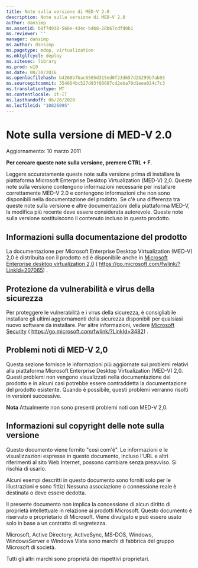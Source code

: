 ```yaml
---
title: Note sulla versione di MED-V 2.0
description: Note sulla versione di MED-V 2.0
author: dansimp
ms.assetid: b8f7d938-566e-434c-b4b8-28b67cdfd0b1
ms.reviewer: ''
manager: dansimp
ms.author: dansimp
ms.pagetype: mdop, virtualization
ms.mktglfcycl: deploy
ms.sitesec: library
ms.prod: w10
ms.date: 08/30/2016
ms.openlocfilehash: b4268b7bac6505d315ed0f23d657d2b299b7ab93
ms.sourcegitcommit: 354664bc527d93f80687cd2eba70d1eea024c7c3
ms.translationtype: MT
ms.contentlocale: it-IT
ms.lasthandoff: 06/26/2020
ms.locfileid: "10826095"
---
```

# Note sulla versione di MED-V 2.0


Aggiornamento: 10 marzo 2011

**Per cercare queste note sulla versione, premere CTRL + F.**

Leggere accuratamente queste note sulla versione prima di installare la piattaforma Microsoft Enterprise Desktop Virtualization (MED-V) 2,0. Queste note sulla versione contengono informazioni necessarie per installare correttamente MED-V 2.0 e contengono informazioni che non sono disponibili nella documentazione del prodotto. Se c'è una differenza tra queste note sulla versione e altre documentazioni della piattaforma MED-V, la modifica più recente deve essere considerata autorevole. Queste note sulla versione sostituiscono il contenuto incluso in questo prodotto.

## Informazioni sulla documentazione del prodotto


La documentazione per Microsoft Enterprise Desktop Virtualization (MED-V) 2,0 è distribuita con il prodotto ed è disponibile anche in [Microsoft Enterprise desktop virtualization 2,0](https://go.microsoft.com/fwlink/?LinkID=207065) ( https://go.microsoft.com/fwlink/?LinkId=207065) .

## Protezione da vulnerabilità e virus della sicurezza


Per proteggere le vulnerabilità e i virus della sicurezza, è consigliabile installare gli ultimi aggiornamenti della sicurezza disponibili per qualsiasi nuovo software da installare. Per altre informazioni, vedere [Microsoft Security](https://go.microsoft.com/fwlink/?LinkId=3482) ( https://go.microsoft.com/fwlink/?LinkId=3482) .

## Problemi noti di MED-V 2,0


Questa sezione fornisce le informazioni più aggiornate sui problemi relativi alla piattaforma Microsoft Enterprise Desktop Virtualization (MED-V) 2,0. Questi problemi non vengono visualizzati nella documentazione del prodotto e in alcuni casi potrebbe essere contraddetta la documentazione del prodotto esistente. Quando è possibile, questi problemi verranno risolti in versioni successive.

**Nota**  Attualmente non sono presenti problemi noti con MED-V 2,0.

 

## Informazioni sul copyright delle note sulla versione


Questo documento viene fornito "così com'è". Le informazioni e le visualizzazioni espresse in questo documento, incluso l'URL e altri riferimenti al sito Web Internet, possono cambiare senza preavviso. Si rischia di usarlo.

Alcuni esempi descritti in questo documento sono forniti solo per le illustrazioni e sono fittizi.Nessuna associazione o connessione reale è destinata o deve essere dedotta.

Il presente documento non implica la concessione di alcun diritto di proprietà intellettuale in relazione ai prodotti Microsoft. Questo documento è riservato e proprietario di Microsoft. Viene divulgato e può essere usato solo in base a un contratto di segretezza.



Microsoft, Active Directory, ActiveSync, MS-DOS, Windows, WindowsServer e Windows Vista sono marchi di fabbrica del gruppo Microsoft di società.

Tutti gli altri marchi sono proprietà dei rispettivi proprietari.

 

 





